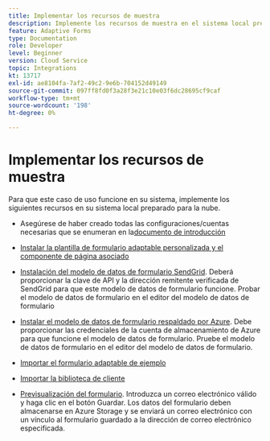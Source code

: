 ```yaml
---
title: Implementar los recursos de muestra
description: Implemente los recursos de muestra en el sistema local preparado para la nube.
feature: Adaptive Forms
type: Documentation
role: Developer
level: Beginner
version: Cloud Service
topic: Integrations
kt: 13717
exl-id: ae8104fa-7af2-49c2-9e6b-704152d49149
source-git-commit: 097ff8fd0f3a28f3e21c10e03f6dc28695cf9caf
workflow-type: tm+mt
source-wordcount: '198'
ht-degree: 0%

---
```


# Implementar los recursos de muestra

Para que este caso de uso funcione en su sistema, implemente los siguientes recursos en su sistema local preparado para la nube.

* Asegúrese de haber creado todas las configuraciones/cuentas necesarias que se enumeran en la[documento de introducción](./introduction.md)

* [Instalar la plantilla de formulario adaptable personalizada y el componente de página asociado](./assets/azure-portal-template-page-component.zip)

* [Instalación del modelo de datos de formulario SendGrid](./assets/send-grid-form-data-model.zip). Deberá proporcionar la clave de API y la dirección remitente verificada de SendGrid para que este modelo de datos de formulario funcione. Probar el modelo de datos de formulario en el editor del modelo de datos de formulario

* [Instalar el modelo de datos de formulario respaldado por Azure](./assets/azure-storage-fdm.zip). Debe proporcionar las credenciales de la cuenta de almacenamiento de Azure para que funcione el modelo de datos de formulario. Pruebe el modelo de datos de formulario en el editor del modelo de datos de formulario.

* [Importar el formulario adaptable de ejemplo](./assets/credit-applications-af.zip)
* [Importar la biblioteca de cliente](./assets/client-lib.zip)
* [Previsualización del formulario](http://localhost:4502/content/dam/formsanddocuments/azureportalstorage/creditapplications/jcr:content?wcmmode=disabled). Introduzca un correo electrónico válido y haga clic en el botón Guardar. Los datos del formulario deben almacenarse en Azure Storage y se enviará un correo electrónico con un vínculo al formulario guardado a la dirección de correo electrónico especificada.

